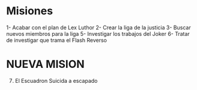 # Misiones

1- Acabar con el plan de Lex Luthor
2- Crear la liga de la justicia
3- Buscar nuevos miembros para la liga
5- Investigar los trabajos del Joker
6- Tratar de investigar que trama el Flash Reverso
# NUEVA MISION
7. El Escuadron Suicida a escapado
